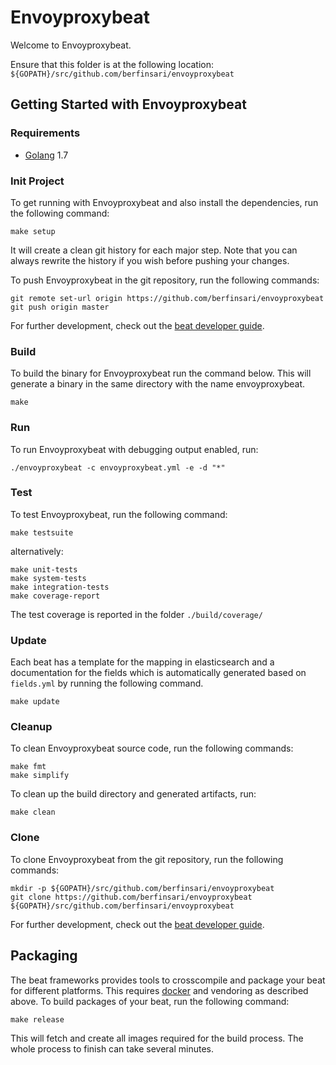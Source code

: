 # Envoyproxybeat

Welcome to Envoyproxybeat.

Ensure that this folder is at the following location:
`${GOPATH}/src/github.com/berfinsari/envoyproxybeat`

## Getting Started with Envoyproxybeat

### Requirements

* [Golang](https://golang.org/dl/) 1.7

### Init Project
To get running with Envoyproxybeat and also install the
dependencies, run the following command:

```
make setup
```

It will create a clean git history for each major step. Note that you can always rewrite the history if you wish before pushing your changes.

To push Envoyproxybeat in the git repository, run the following commands:

```
git remote set-url origin https://github.com/berfinsari/envoyproxybeat
git push origin master
```

For further development, check out the [beat developer guide](https://www.elastic.co/guide/en/beats/libbeat/current/new-beat.html).

### Build

To build the binary for Envoyproxybeat run the command below. This will generate a binary
in the same directory with the name envoyproxybeat.

```
make
```


### Run

To run Envoyproxybeat with debugging output enabled, run:

```
./envoyproxybeat -c envoyproxybeat.yml -e -d "*"
```


### Test

To test Envoyproxybeat, run the following command:

```
make testsuite
```

alternatively:
```
make unit-tests
make system-tests
make integration-tests
make coverage-report
```

The test coverage is reported in the folder `./build/coverage/`

### Update

Each beat has a template for the mapping in elasticsearch and a documentation for the fields
which is automatically generated based on `fields.yml` by running the following command.

```
make update
```


### Cleanup

To clean  Envoyproxybeat source code, run the following commands:

```
make fmt
make simplify
```

To clean up the build directory and generated artifacts, run:

```
make clean
```


### Clone

To clone Envoyproxybeat from the git repository, run the following commands:

```
mkdir -p ${GOPATH}/src/github.com/berfinsari/envoyproxybeat
git clone https://github.com/berfinsari/envoyproxybeat ${GOPATH}/src/github.com/berfinsari/envoyproxybeat
```


For further development, check out the [beat developer guide](https://www.elastic.co/guide/en/beats/libbeat/current/new-beat.html).


## Packaging

The beat frameworks provides tools to crosscompile and package your beat for different platforms. This requires [docker](https://www.docker.com/) and vendoring as described above. To build packages of your beat, run the following command:

```
make release
```

This will fetch and create all images required for the build process. The whole process to finish can take several minutes.
